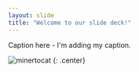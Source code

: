 ```yaml
---
layout: slide
title: "Welcome to our slide deck!"
---
```


Caption here - I'm adding my caption.

![minertocat](https://octodex.github.com/images/minertocat.png)
{: .center}
